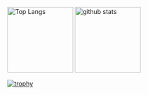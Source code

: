 <p align="left"> 
  <img alt="Top Langs" height="150px" src="https://github-readme-stats.vercel.app/api/top-langs/?username=yuta-kinouchi&layout=compact&count_private=true&show_icons=true&theme=onedark" />
  <img alt="github stats" height="150px" src="https://github-readme-stats.vercel.app/api?username=yuta-kinouchi&count_private=true&show_icons=true&show_icons=true&theme=onedark" />
</p>

[![trophy](https://github-profile-trophy.vercel.app/?username=yuta-kinouchi&theme=onedark&column=7
)](https://github.com/ryo-ma/github-profile-trophy)
